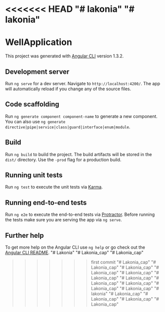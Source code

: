 <<<<<<< HEAD
"# lakonia" 
"# lakonia" 
=======
# WellApplication

This project was generated with [Angular CLI](https://github.com/angular/angular-cli) version 1.3.2.

## Development server

Run `ng serve` for a dev server. Navigate to `http://localhost:4200/`. The app will automatically reload if you change any of the source files.

## Code scaffolding

Run `ng generate component component-name` to generate a new component. You can also use `ng generate directive|pipe|service|class|guard|interface|enum|module`.

## Build

Run `ng build` to build the project. The build artifacts will be stored in the `dist/` directory. Use the `-prod` flag for a production build.

## Running unit tests

Run `ng test` to execute the unit tests via [Karma](https://karma-runner.github.io).

## Running end-to-end tests

Run `ng e2e` to execute the end-to-end tests via [Protractor](http://www.protractortest.org/).
Before running the tests make sure you are serving the app via `ng serve`.

## Further help

To get more help on the Angular CLI use `ng help` or go check out the [Angular CLI README](https://github.com/angular/angular-cli/blob/master/README.md).
"# Lakonia" 
"# Lakonia_cap" 
"# Lakonia_cap" 
>>>>>>> first commit
"# Lakonia_cap" 
"# Lakonia_cap" 
"# Lakonia_cap" 
"# Lakonia_cap" 
"# Lakonia_cap" 
"# Lakonia_cap" 
"# Lakonia_cap" 
"# Lakonia_cap" 
"# Lakonia_cap" 
"# Lakonia_cap" 
"# Lakonia_cap" 
"# lakonia" 
"# Lakonia_cap" 
"# Lakonia_cap" 
"# Lakonia_cap" 
"# Lakonia_cap" 
